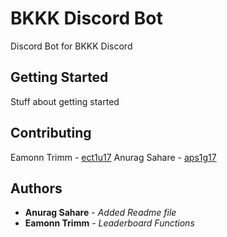 # BKKK Discord Bot

Discord Bot for BKKK Discord

## Getting Started

Stuff about getting started

## Contributing

Eamonn Trimm  - [ect1u17](mailto:ect1u17@soton.ac.uk)
Anurag Sahare - [aps1g17](mailto:aps1g17@soton.ac.uk)


## Authors

* **Anurag Sahare** - *Added Readme file*
* **Eamonn Trimm** - *Leaderboard Functions*

